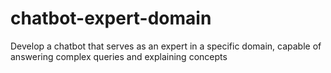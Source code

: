 # chatbot-expert-domain
Develop a chatbot that serves as an expert in a specific domain, capable of answering complex queries and explaining concepts
